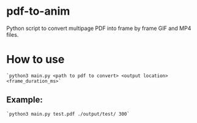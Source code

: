 # pdf-to-anim
Python script to convert multipage PDF into frame by frame GIF and MP4 files. 

# How to use

    `python3 main.py <path to pdf to convert> <output location> <frame_duration_ms>`
    
## Example:
    `python3 main.py test.pdf ./output/test/ 300`
